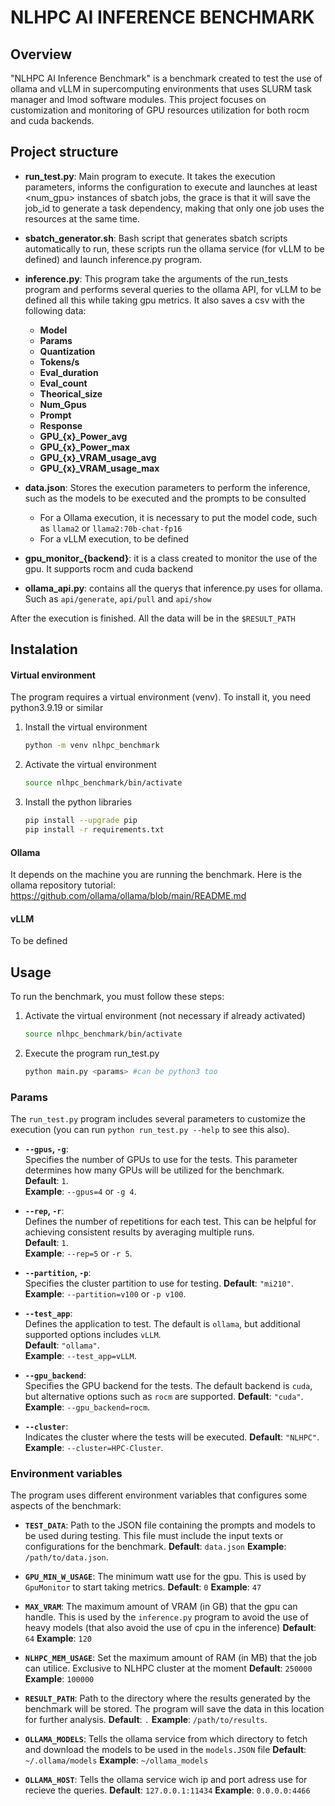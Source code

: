 # NLHPC AI INFERENCE BENCHMARK

## Overview

"NLHPC AI Inference Benchmark" is a benchmark created to test the use of ollama and vLLM in supercomputing environments that uses SLURM task manager and lmod software modules.
This project focuses on customization and monitoring of GPU resources utilization for both rocm and cuda backends.

## Project structure

- **run_test.py**: Main program to execute. It takes the execution parameters, informs the configuration to execute and launches at least <num_gpu> instances of sbatch jobs, the grace is that it will save the job_id to generate a task dependency, making that only one job uses the resources at the same time.

- **sbatch_generator.sh**: Bash script that generates sbatch scripts automatically to run, these scripts run the ollama service (for vLLM to be defined) and launch inference.py program.

- **inference.py**: This program take the arguments of the run_tests program and performs several queries to the ollama API, for vLLM to be defined all this while taking gpu metrics. It also saves a csv with the following data:
    - **Model**
    - **Params**
    - **Quantization**
    - **Tokens/s**
    - **Eval_duration**
    - **Eval_count**
    - **Theorical_size**
    - **Num_Gpus**
    - **Prompt**
    - **Response**
    - **GPU_{x}_Power_avg**
    - **GPU_{x}_Power_max**
    - **GPU_{x}_VRAM_usage_avg**
    - **GPU_{x}_VRAM_usage_max**

- **data.json**: Stores the execution parameters to perform the inference, such as the models to be executed and the prompts to be consulted
    - For a Ollama execution, it is necessary to put the model code, such as `llama2` or `llama2:70b-chat-fp16`
    - For a vLLM execution, to be defined

- **gpu_monitor_{backend}**: it is a class created to monitor the use of the gpu. It supports rocm and cuda backend

- **ollama_api.py**: contains all the querys that inference.py uses for ollama. Such as `api/generate`, `api/pull` and `api/show`

After the execution is finished. All the data will be in the `$RESULT_PATH`

## Instalation

#### Virtual environment

The program requires a virtual environment (venv). To install it, you need python3.9.19 or similar

1. Install the virtual environment
    ```bash
    python -m venv nlhpc_benchmark
    ```
2. Activate the virtual environment
    ```bash
    source nlhpc_benchmark/bin/activate
    ```
3. Install the python libraries
    ```bash
    pip install --upgrade pip
    pip install -r requirements.txt
    ```

#### Ollama

It depends on the machine you are running the benchmark. Here is the ollama repository tutorial: https://github.com/ollama/ollama/blob/main/README.md

#### vLLM

To be defined

## Usage

To run the benchmark, you must follow these steps:

1. Activate the virtual environment (not necessary if already activated)
    ```bash
    source nlhpc_benchmark/bin/activate
    ```
2. Execute the program run_test.py
    ```bash
    python main.py <params> #can be python3 too
    ```

### Params

The `run_test.py` program includes several parameters to customize the execution (you can run `python run_test.py --help` to see this also).

- **`--gpus`, `-g`**:  
  Specifies the number of GPUs to use for the tests. This parameter determines how many GPUs will be utilized for the benchmark.  
  **Default**: `1`.  
  **Example**: `--gpus=4` or `-g 4`.

- **`--rep`, `-r`**:  
  Defines the number of repetitions for each test. This can be helpful for achieving consistent results by averaging multiple runs.  
  **Default**: `1`.  
  **Example**: `--rep=5` or `-r 5`.

- **`--partition`, `-p`**:  
  Specifies the cluster partition to use for testing.
  **Default**: `"mi210"`.  
  **Example**: `--partition=v100` or `-p v100`.

- **`--test_app`**:  
  Defines the application to test. The default is `ollama`, but additional supported options includes `vLLM`.  
  **Default**: `"ollama"`.  
  **Example**: `--test_app=vLLM`.

- **`--gpu_backend`**:  
  Specifies the GPU backend for the tests. The default backend is `cuda`, but alternative options such as `rocm` are supported.
  **Default**: `"cuda"`.  
  **Example**: `--gpu_backend=rocm`.

- **`--cluster`**:  
  Indicates the cluster where the tests will be executed. 
  **Default**: `"NLHPC"`.  
  **Example**: `--cluster=HPC-Cluster`.


### Environment variables

The program uses different environment variables that configures some aspects of the benchmark:

- **`TEST_DATA`**: 
Path to the JSON file containing the prompts and models to be used during testing. This file must include the input texts or configurations for the benchmark.
    **Default**: `data.json` 
    **Example**: `/path/to/data.json`.

- **`GPU_MIN_W_USAGE`**:
The minimum watt use for the gpu. This is used by `GpuMonitor` to start taking metrics.
    **Default**: `0`
    **Example**: `47`

- **`MAX_VRAM`**:
The maximum amount of VRAM (in GB) that the gpu can handle. This is used by the `inference.py` program to avoid the use of heavy models (that also avoid the use of cpu in the inference)
    **Default**: `64` 
    **Example**: `120`

- **`NLHPC_MEM_USAGE`**:
Set the maximum amount of RAM (in MB) that the job can utilice. Exclusive to NLHPC cluster at the moment
    **Default**: `250000`
    **Example**: `100000`

-  **`RESULT_PATH`**: 
Path to the directory where the results generated by the benchmark will be stored. The program will save the data in this location for further analysis.
    **Default**: `.` 
    **Example**: `/path/to/results`.

- **`OLLAMA_MODELS`**:
Tells the ollama service from which directory to fetch and download the models to be used in the `models.JSON` file
    **Default**: `~/.ollama/models`
    **Example**: `~/ollama_models`

- **`OLLAMA_HOST`**:
Tells the ollama service wich ip and port adress use for recieve the queries.
    **Default**: `127.0.0.1:11434`
    **Example**: `0.0.0.0:4466`
